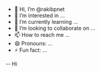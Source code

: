 - 👋 Hi, I’m @rakibpnet
- 👀 I’m interested in ...
- 🌱 I’m currently learning ...
- 💞️ I’m looking to collaborate on ...
- 📫 How to reach me ...
- 😄 Pronouns: ...
- ⚡ Fun fact: ...

<!---
rakibpnet/rakibpnet is a ✨ special ✨ repository because its `README.md` (this file) appears on your GitHub profile.
You can click the Preview link to take a look at your changes.
--->

-- Hi 
